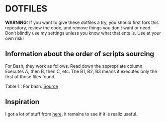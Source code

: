 
# DOTFILES #

**WARNING:** If you want to give these dotfiles a try, you should first fork this repository, review the code, and remove things you don’t want or need. Don’t blindly use my settings unless you know what that entails. Use at your own risk!


Information about the order of scripts sourcing
-----------------------------------------------

For  Bash, they  work  as  follows. Read  down  the appropriate  column.
Executes A, then B,  then C, etc. The B1, B2, B3  means it executes only
the first of those files found.


Table 1 : For bash.
[Source](https://shreevatsa.wordpress.com/2008/03/30/zshbash-startup-files-loading-order-bashrc-zshrc-etc/)







## Inspiration ##

I   got   a    lot   of    stuff   from
[here](https://github.com/cowboy/dotfiles), it  remains to see if  it is reallz
useful.

